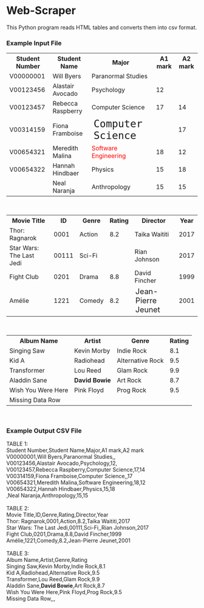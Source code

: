 # Web-Scraper
This Python program reads HTML tables and converts them into csv format.

### Example Input File
<table>
    <tr>
        <th>Student Number</th>
        <th>Student Name</th>
        <th>Major</th>
        <th>A1 mark</th>
        <th>A2 mark</th>
    </tr  >
    <tr> 
        <td>V00000001</td>
        <td>Will Byers</td>
        <td>Paranormal Studies</td> 
    </tr>
    <tr>
        <td>V00123456</td>
        <td>Alastair      Avocado</td>
        <td>   Psychology</td>
        <td>12</td>
        <td></td>
    </tr>
    <tr>
        <td>V00123457</td>
        <td>Rebecca Raspberry</td>
        <td>Computer Science</td>
        <td>17</td>
        <td>14</td>
    </tr>
    <tr>
        <td>V00314159</td>
        <td>Fiona Framboise</td>
        <td style="font-family: monospace; font-size: 20pt;"> Computer Science</td>
        <td>         </td>
        <td>17</td>
    </tr>
    <tr>
        <td>V00654321</td>
        <td>Meredith Malina</td>
        <td style="color: red;">Software Engineering</td>
        <td>18</td>
        <td>12</td>
    </tr>
    <tr>
        <td>V00654322</td>
        <td>Hannah Hindbaer</td>
        <td>Physics</td>
        <td>15</td>
        <td>18</td>
    </tr>
    <tr>
        <td></td>
        <td>Neal Naranja</td>
        <td>Anthropology</td>
        <td>15</td>
        <td>15</td>
    </tr>
</table>
<br />

<table>
    <tr>
        <th>Movie Title</th>
        <th>ID</th>
        <th>Genre</th>
        <th>Rating</th>
        <th>Director</th>
        <th>Year</th>
    </tr  >
    <tr> 
        <td>Thor: Ragnarok</td>
        <td>0001</td>
        <td>Action</td>
        <td>8.2</td> 
        <td>Taika Waititi</td>
        <td>2017</td>
    </tr>
    <tr> 
        <td>Star Wars: The Last Jedi</td>
        <td>00111</td>
        <td>Sci-Fi</td>
        <td></td> 
        <td>Rian Johnson</td>
        <td>2017</td>
    </tr>
    <tr> 
        <td>Fight Club</td>
        <td>0201</td>
        <td>Drama</td>
        <td>8.8</td> 
        <td class="dir">David Fincher</td>
        <td>1999</td>
    </tr>
    <tr> 
        <td> Amélie</td>
        <td>1221</td>
        <td>Comedy</td>
        <td>8.2</td> 
        <td class="dir" style="font-size : 20px;"  >Jean-Pierre Jeunet</td   >
        <td>2001</td>
    </tr>
</table>
<br />

<table>
    <tr>
        <th>Album Name</th>
        <th>Artist</th>
        <th>Genre</th>
        <th>Rating</th>
    </tr  >
    <tr> 
        <td>Singing Saw</td>
        <td> Kevin Morby</td>
        <td>Indie Rock</td> 
        <td>8.1</td>
    </tr>
    <tr> 
        <td>Kid A</td>
        <td> Radiohead</td>
        <td>Alternative Rock</td> 
        <td>9.5</td>
    </tr>
    <tr> 
        <td>Transformer</td>
        <td> Lou Reed</td>
        <td> Glam Rock</td> 
        <td>9.9</td>
    </tr>
    <tr>
        <td>Aladdin Sane</td>
        <td><strong>David Bowie</strong></td>
        <td>Art Rock</td> 
        <td>8.7</td>
    </tr>
    <tr>
        <td>Wish You Were Here</td>
        <td> Pink Floyd</td>
        <td>Prog Rock</td> 
        <td>9.5</td>
    </tr>
    <tr>
        <td>Missing Data Row</td>
        <td></td>
    </tr>
</table>
<br />


### Example Output CSV File
TABLE 1:</br>
Student Number,Student Name,Major,A1 mark,A2 mark</br>
V00000001,Will Byers,Paranormal Studies,,</br>
V00123456,Alastair Avocado,Psychology,12,</br>
V00123457,Rebecca Raspberry,Computer Science,17,14</br>
V00314159,Fiona Framboise,Computer Science,,17</br>
V00654321,Meredith Malina,Software Engineering,18,12</br>
V00654322,Hannah Hindbaer,Physics,15,18</br>
,Neal Naranja,Anthropology,15,15</br>
</br>
TABLE 2:</br>
Movie Title,ID,Genre,Rating,Director,Year</br>
Thor: Ragnarok,0001,Action,8.2,Taika Waititi,2017</br>
Star Wars: The Last Jedi,00111,Sci-Fi,,Rian Johnson,2017</br>
Fight Club,0201,Drama,8.8,David Fincher,1999</br>
Amélie,1221,Comedy,8.2,Jean-Pierre Jeunet,2001</br>
</br>
TABLE 3:</br>
Album Name,Artist,Genre,Rating</br>
Singing Saw,Kevin Morby,Indie Rock,8.1</br>
Kid A,Radiohead,Alternative Rock,9.5</br>
Transformer,Lou Reed,Glam Rock,9.9</br>
Aladdin Sane,<strong>David Bowie</strong>,Art Rock,8.7</br>
Wish You Were Here,Pink Floyd,Prog Rock,9.5</br>
Missing Data Row,,,</br>





